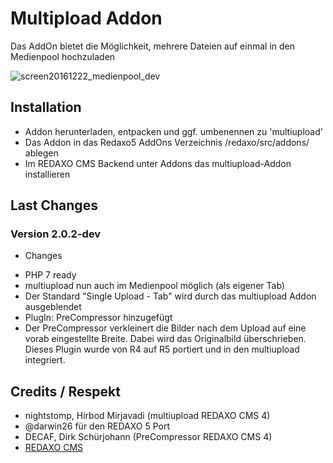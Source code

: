 Multipload Addon
================


Das AddOn bietet die Möglichkeit, mehrere Dateien auf einmal in den Medienpool hochzuladen

![screen20161222_medienpool_dev](https://cloud.githubusercontent.com/assets/189407/21421913/8dbd05c4-c835-11e6-8f24-595068cdd486.png)

Installation
-------

* Addon herunterladen, entpacken und ggf. umbenennen zu 'multiupload'
* Das Addon in das Redaxo5 AddOns Verzeichnis /redaxo/src/addons/ ablegen
* Im REDAXO CMS Backend unter Addons das multiupload-Addon installieren

Last Changes
-------
### Version 2.0.2-dev ####
- Changes
* PHP 7 ready
* multiupload nun auch im Medienpool möglich (als eigener Tab)
* Der Standard "Single Upload - Tab" wird durch das multiupload Addon ausgeblendet
* PlugIn: PreCompressor hinzugefügt
* Der PreCompressor verkleinert die Bilder nach dem Upload auf eine vorab eingestellte Breite. Dabei wird das Originalbild überschrieben. Dieses Plugin wurde von R4 auf R5 portiert und in den multiupload integriert.

Credits / Respekt
-------

* nightstomp, Hirbod Mirjavadi (multiupload REDAXO CMS 4)
* @darwin26 für den REDAXO 5 Port
* DECAF, Dirk Schürjohann (PreCompressor REDAXO CMS 4)
* [REDAXO CMS](http://www.redaxo.org)
